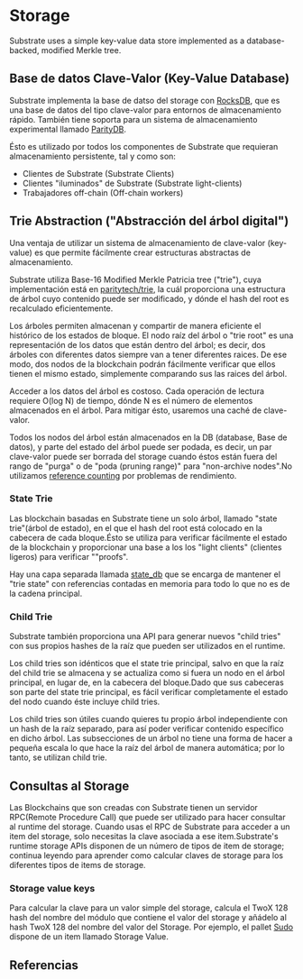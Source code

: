 # Storage

Substrate uses a simple key-value data store implemented as a database-backed, modified Merkle tree.

## Base de datos Clave-Valor (Key-Value Database)

Substrate implementa la base de datso del storage con [RocksDB][RocksDB], que es una base de datos del tipo clave-valor para entornos de almacenamiento rápido. También tiene soporta para un sistema de almacenamiento experimental llamado [ParityDB][ParityDB].

Ésto es utilizado por todos los componentes de Substrate que requieran almacenamiento persistente, tal y como son:

- Clientes de Substrate (Substrate Clients)
- Clientes "iluminados" de Substrate (Substrate light-clients)
- Trabajadores off-chain (Off-chain workers)

## Trie Abstraction ("Abstracción del árbol digital")

Una ventaja de utilizar un sistema de almacenamiento de clave-valor (key-value) es que permite fácilmente crear estructuras abstractas de almacenamiento.

Substrate utiliza Base-16 Modified Merkle Patricia tree ("trie"), cuya implementación está en [paritytech/trie][paritytech/trie], la cuál proporciona una estructura de árbol cuyo contenido puede ser modificado, y dónde el hash del root es recalculado eficientemente.

Los árboles permiten almacenan y compartir de manera eficiente el histórico de los estados de bloque. El nodo raíz del árbol o "trie root" es una representación de los datos que están dentro del árbol; es decir, dos árboles con diferentes datos siempre van a tener diferentes raices. De ese modo, dos nodos de la blockchain podrán fácilmente verificar que ellos tienen el mismo estado, simplemente comparando sus las raices del árbol.

Acceder a los datos del árbol es costoso. Cada operación de lectura requiere O(log N) de tiempo, dónde N es el número de elementos almacenados en el árbol. Para mitigar ésto, usaremos una caché de clave-valor.

Todos los nodos del árbol están almacenados en la DB (database, Base de datos), y parte del estado del árbol puede ser podada, es decir, un par clave-valor puede ser borrada del storage cuando éstos están fuera del rango de "purga" o de "poda (pruning range)" para "non-archive nodes".No utilizamos [reference counting][reference counting] por problemas de rendimiento.

### State Trie 

Las blockchain basadas en Substrate tiene un solo árbol, llamado "state trie"(árbol de estado),  en el que el hash del root está colocado en la cabecera de cada bloque.Ésto se utiliza para verificar fácilmente el estado de la blockchain y proporcionar una base a los los "light clients" (clientes ligeros) para verificar ""proofs".

Hay una capa separada llamada [state_db][state_db] que se encarga de mantener el "trie state" con referencias contadas en memoria para todo lo que no es de la cadena principal.

### Child Trie

Substrate también proporciona una API para generar nuevos "child tries" con sus propios hashes de la raíz que pueden ser utilizados en el runtime.

Los child tries son idénticos que el state trie principal, salvo en que la raíz del child trie se almacena y se actualiza como si fuera un nodo en el árbol principal, en lugar de, en la cabecera del bloque.Dado que sus cabeceras son parte del state trie principal, es fácil verificar completamente el estado del nodo cuando éste incluye child tries.

Los child tries son útiles cuando quieres tu propio árbol independiente con un hash de la raíz separado, para así poder verificar contenido específico en dicho árbol. Las subsecciones de un árbol no tiene una forma de hacer a pequeña escala lo que hace la raíz del árbol de manera automática; por lo tanto, se utilizan child trie.

## Consultas al Storage

Las Blockchains que son creadas con Substrate tienen un servidor RPC(Remote Procedure Call) que puede ser utilizado para hacer consultar al runtime del storage. Cuando usas el RPC de Substrate para acceder a un item del storage, solo necesitas la clave asociada a ese item.Substrate's runtime storage APIs disponen de un número de tipos de item de storage; continua leyendo para aprender como calcular claves de storage para los diferentes tipos de items de storage.

### Storage value keys

Para calcular la clave para un valor simple del storage, calcula el TwoX 128 hash del nombre del módulo que contiene el valor del storage y añádelo al hash TwoX 128 del nombre del valor del Storage. Por ejemplo, el pallet [Sudo][Sudo] dispone de un item llamado Storage Value.

## Referencias

[RocksDB]: https://rocksdb.org/
[ParityDB]: https://github.com/paritytech/parity-db
[paritytech/trie]: https://github.com/paritytech/trie
[reference counting]: http://en.wikipedia.org/wiki/Reference_counting
[state_db]: https://crates.parity.io/sc_state_db/index.html
[Sudo]: https://crates.parity.io/pallet_sudo/index.html